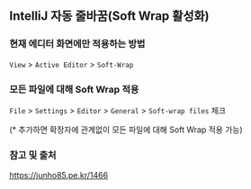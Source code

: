 ## IntelliJ 자동 줄바꿈(Soft Wrap 활성화)

### 현재 에디터 화면에만 적용하는 방법

`View` > `Active Editor` > `Soft-Wrap`


### 모든 파일에 대해 Soft Wrap 적용

`File` > `Settings` > `Editor` > `General` > `Soft-wrap files` 체크

(* 추가하면 확장자에 관계없이 모든 파일에 대해 Soft Wrap 적용 가능)


### 참고 및 출처

<https://junho85.pe.kr/1466>
